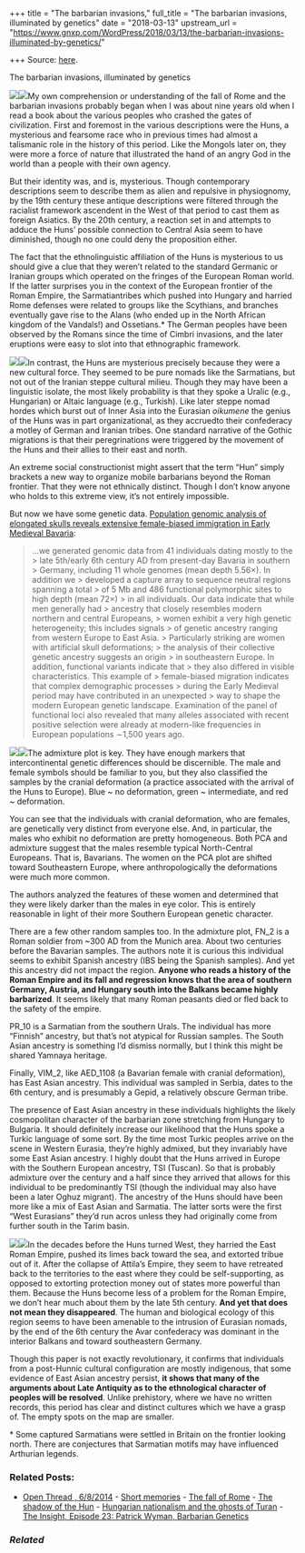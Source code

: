 +++
title = "The barbarian invasions,"
full_title = "The barbarian invasions, illuminated by genetics"
date = "2018-03-13"
upstream_url = "https://www.gnxp.com/WordPress/2018/03/13/the-barbarian-invasions-illuminated-by-genetics/"

+++
Source: [here](https://www.gnxp.com/WordPress/2018/03/13/the-barbarian-invasions-illuminated-by-genetics/).

The barbarian invasions, illuminated by genetics

[![](https://i0.wp.com/www.gnxp.com/WordPress/wp-content/uploads/2018/03/attila_the_hun.jpeg?resize=181%2C278&ssl=1)![](https://i0.wp.com/www.gnxp.com/WordPress/wp-content/uploads/2018/03/attila_the_hun.jpeg?resize=181%2C278&ssl=1)](https://www.amazon.com/exec/obidos/ASIN/B002ASFPQE/geneexpressio-20/ref=as_at?creativeASIN=0198504403&linkCode=w61&imprToken=AN2nlkaFDNoOvqe.0r5Wdw&slotNum=42)My own comprehension or understanding of the fall of Rome and the barbarian invasions probably began when I was about nine years old when I read a book about the various peoples who crashed the gates of civilization. First and foremost in the various descriptions were the Huns, a mysterious and fearsome race who in previous times had almost a talismanic role in the history of this period. Like the Mongols later on, they were more a force of nature that illustrated the hand of an angry God in the world than a people with their own agency.

But their identity was, and is, mysterious. Though contemporary descriptions seem to describe them as alien and repulsive in physiognomy, by the 19th century these antique descriptions were filtered through the racialist framework ascendent in the West of that period to cast them as foreign Asiatics. By the 20th century, a reaction set in and attempts to adduce the Huns’ possible connection to Central Asia seem to have diminished, though no one could deny the proposition either.

The fact that the ethnolinguistic affiliation of the Huns is mysterious to us should give a clue that they weren’t related to the standard Germanic or Iranian groups which operated on the fringes of the European Roman world. If the latter surprises you in the context of the European frontier of the Roman Empire, the Sarmatiantribes which pushed into Hungary and harried Rome defenses were related to groups like the Scythians, and branches eventually gave rise to the Alans (who ended up in the North African kingdom of the Vandals!) and Ossetians.\* The German peoples have been observed by the Romans since the time of Cimbri invasions, and the later eruptions were easy to slot into that ethnographic framework.

[![](https://i0.wp.com/www.gnxp.com/WordPress/wp-content/uploads/2018/03/empiresandbarbarians.jpeg?resize=183%2C276&ssl=1)![](https://i0.wp.com/www.gnxp.com/WordPress/wp-content/uploads/2018/03/empiresandbarbarians.jpeg?resize=183%2C276&ssl=1)](https://www.amazon.com/exec/obidos/ASIN/B0035KD36U/geneexpressio-20/ref=as_at?creativeASIN=0199735603&linkCode=w61&imprToken=TyFLloobLUpHignojiNcEQ&slotNum=98)In contrast, the Huns are mysterious precisely because they were a new cultural force. They seemed to be pure nomads like the Sarmatians, but not out of the Iranian steppe cultural milieu. Though they may have been a linguistic isolate, the most likely probability is that they spoke a Uralic (e.g., Hungarian) or Altaic language (e.g., Turkish). Like later steppe nomad hordes which burst out of Inner Asia into the Eurasian *oikumene* the genius of the Huns was in part organizational, as they accruedto their confederacy a motley of German and Iranian tribes. One standard narrative of the Gothic migrations is that their peregrinations were triggered by the movement of the Huns and their allies to their east and north.

An extreme social constructionist might assert that the term “Hun” simply brackets a new way to organize mobile barbarians beyond the Roman frontier. That they were not ethnically distinct. Though I don’t know anyone who holds to this extreme view, it’s not entirely impossible.

But now we have some genetic data. [Population genomic analysis of elongated skulls reveals extensive female-biased immigration in Early Medieval Bavaria](http://www.pnas.org/content/early/2018/03/06/1719880115):

> …we generated genomic data from 41 individuals dating mostly to the > late 5th/early 6th century AD from present-day Bavaria in southern > Germany, including 11 whole genomes (mean depth 5.56×). In addition we > developed a capture array to sequence neutral regions spanning a total > of 5 Mb and 486 functional polymorphic sites to high depth (mean 72×) > in all individuals. Our data indicate that while men generally had > ancestry that closely resembles modern northern and central Europeans, > women exhibit a very high genetic heterogeneity; this includes signals > of genetic ancestry ranging from western Europe to East Asia. > Particularly striking are women with artificial skull deformations; > the analysis of their collective genetic ancestry suggests an origin > in southeastern Europe. In addition, functional variants indicate that > they also differed in visible characteristics. This example of > female-biased migration indicates that complex demographic processes > during the Early Medieval period may have contributed in an unexpected > way to shape the modern European genetic landscape. Examination of the panel of functional loci also revealed that many alleles associated with recent positive selection were already at modern-like frequencies in European populations ∼1,500 years ago.

[![](https://i0.wp.com/www.gnxp.com/WordPress/wp-content/uploads/2018/03/F3.large_.jpg?resize=300%2C887&ssl=1)![](https://i0.wp.com/www.gnxp.com/WordPress/wp-content/uploads/2018/03/F3.large_.jpg?resize=300%2C887&ssl=1)](http://www.pnas.org/content/early/2018/03/06/1719880115)The admixture plot is key. They have enough markers that intercontinental genetic differences should be discernible. The male and female symbols should be familiar to you, but they also classified the samples by the cranial deformation (a practice associated with the arrival of the Huns to Europe). Blue \~ no deformation, green \~ intermediate, and red \~ deformation.

You can see that the individuals with cranial deformation, who are females, are genetically very distinct from everyone else. And, in particular, the males who exhibit no deformation are pretty homogeneous. Both PCA and admixture suggest that the males resemble typical North-Central Europeans. That is, Bavarians. The women on the PCA plot are shifted toward Southeastern Europe, where anthropologically the deformations were much more common.

The authors analyzed the features of these women and determined that they were likely darker than the males in eye color. This is entirely reasonable in light of their more Southern European genetic character.

There are a few other random samples too. In the admixture plot, FN_2 is a Roman soldier from \~300 AD from the Munich area. About two centuries before the Bavarian samples. The authors note it is curious this individual seems to exhibit Spanish ancestry (IBS being the Spanish samples). And yet this ancestry did not impact the region. **Anyone who reads a history of the Roman Empire and its fall and regression knows that the area of southern Germany, Austria, and Hungary south into the Balkans became highly barbarized**. It seems likely that many Roman peasants died or fled back to the safety of the empire.

PR_10 is a Sarmatian from the southern Urals. The individual has more “Finnish” ancestry, but that’s not atypical for Russian samples. The South Asian ancestry is something I’d dismiss normally, but I think this might be shared Yamnaya heritage.

Finally, VIM_2, like AED_1108 (a Bavarian female with cranial deformation), has East Asian ancestry. This individual was sampled in Serbia, dates to the 6th century, and is presumably a Gepid, a relatively obscure German tribe.

The presence of East Asian ancestry in these individuals highlights the likely cosmopolitan character of the barbarian zone stretching from Hungary to Bulgaria. It should definitely increase our likelihood that the Huns spoke a Turkic language of some sort. By the time most Turkic peoples arrive on the scene in Western Eurasia, they’re highly admixed, but they invariably have some East Asian ancestry. I highly doubt that the Huns arrived in Europe with the Southern European ancestry, TSI (Tuscan). So that is probably admixture over the century and a half since they arrived that allows for this individual to be predominantly TSI (though the individual may also have been a later Oghuz migrant). The ancestry of the Huns should have been more like a mix of East Asian and Sarmatia. The latter sorts were the first “West Eurasians” they’d run acros unless they had originally come from further south in the Tarim basin.

[![](https://i0.wp.com/www.gnxp.com/WordPress/wp-content/uploads/2018/03/inh_rome.jpeg?resize=181%2C278&ssl=1)![](https://i0.wp.com/www.gnxp.com/WordPress/wp-content/uploads/2018/03/inh_rome.jpeg?resize=181%2C278&ssl=1)](https://www.amazon.com/exec/obidos/ASIN/B002I1XS3K/geneexpressio-20/ref=as_at?creativeASIN=0195325419&linkCode=w61&imprToken=KJ3yeVBc07150-HFopTJLA&slotNum=44)In the decades before the Huns turned West, they harried the East Roman Empire, pushed its limes back toward the sea, and extorted tribue out of it. After the collapse of Attila’s Empire, they seem to have retreated back to the territories to the east where they could be self-supporting, as opposed to extorting protection money out of states more powerful than them. Because the Huns become less of a problem for the Roman Empire, we don’t hear much about them by the late 5th century. **And yet that does not mean they disappeared**. The human and biological ecology of this region seems to have been amenable to the intrusion of Eurasian nomads, by the end of the 6th century the Avar confederacy was dominant in the interior Balkans and toward southeastern Germany.

Though this paper is not exactly revolutionary, it confirms that individuals from a post-Hunnic cultural configuration are mostly indigenous, that some evidence of East Asian ancestry persist, **it shows that many of the arguments about Late Antiquity as to the ethnological character of peoples will be resolved**. Unlike prehistory, where we have no written records, this period has clear and distinct cultures which we have a grasp of. The empty spots on the map are smaller.

\* Some captured Sarmatians were settled in Britain on the frontier looking north. There are conjectures that Sarmatian motifs may have influenced Arthurian legends.

### Related Posts:

- [Open Thread ,
  6/8/2014](https://www.gnxp.com/WordPress/2014/06/08/open-thread-682014/) - [Short
  memories](https://www.gnxp.com/WordPress/2007/03/28/short-memories/) - [The fall of
  Rome](https://www.gnxp.com/WordPress/2007/04/18/the-fall-of-rome/) - [The shadow of the
  Hun](https://www.gnxp.com/WordPress/2019/04/03/the-shadow-of-the-hun/) - [Hungarian nationalism and the ghosts of
  Turan](https://www.gnxp.com/WordPress/2019/07/19/hungarian-nationalism-and-the-ghosts-of-turan/) - [The Insight, Episode 23: Patrick Wyman, Barbarian
  Genetics](https://www.gnxp.com/WordPress/2018/06/06/the-insight-episode-17-patrick-wyman-barbarian-genetics/)

### *Related*

[](https://www.addtoany.com/add_to/facebook?linkurl=https%3A%2F%2Fwww.gnxp.com%2FWordPress%2F2018%2F03%2F13%2Fthe-barbarian-invasions-illuminated-by-genetics%2F&linkname=The%20barbarian%20invasions%2C%20illuminated%20by%20genetics "Facebook")[](https://www.addtoany.com/add_to/twitter?linkurl=https%3A%2F%2Fwww.gnxp.com%2FWordPress%2F2018%2F03%2F13%2Fthe-barbarian-invasions-illuminated-by-genetics%2F&linkname=The%20barbarian%20invasions%2C%20illuminated%20by%20genetics "Twitter")[](https://www.addtoany.com/add_to/email?linkurl=https%3A%2F%2Fwww.gnxp.com%2FWordPress%2F2018%2F03%2F13%2Fthe-barbarian-invasions-illuminated-by-genetics%2F&linkname=The%20barbarian%20invasions%2C%20illuminated%20by%20genetics "Email")[](https://www.addtoany.com/share)
